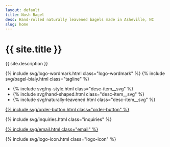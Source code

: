 ```yaml
---
layout: default
title: Nosh Bagel
desc: Hand-rolled naturally leavened bagels made in Asheville, NC
slug: home
---
```


<h1 class="visually-hidden">{{ site.title }}</h1>
<p class="visually-hidden">{{ site.description }}</p>

{% include svg/logo-wordmark.html class="logo-wordmark" %}
{% include svg/bagel-bialy.html class="tagline" %}

<ul class="desc">
	<li class="desc-item">{% include svg/ny-style.html class="desc-item__svg" %}</li>
	<li class="desc-item">{% include svg/hand-shaped.html class="desc-item__svg" %}</li>
	<li class="desc-item">{% include svg/naturally-leavened.html class="desc-item__svg" %}</li>
</ul>

<div><a href="https://forms.gle/7uDwEwhQhE67jZx37">{% include svg/order-button.html class="order-button" %}</a></div>

{% include svg/inquiries.html class="inquiries" %}

<div><a href="mailto:hello@noshavl.com">{% include svg/email.html class="email" %}</a></div>

{% include svg/logo-icon.html class="logo-icon" %}

